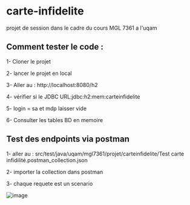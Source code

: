 # carte-infidelite

projet de session dans le cadre du cours MGL 7361 a l'uqam

## Comment tester le code :

1- Cloner le projet

2- lancer le projet en local 

3- Aller au : http://localhost:8080/h2

4- vérifier si le JDBC URL:jdbc:h2:mem:carteinfidelite

5- login = sa et mdp laisser vide

6- Consulter les tables BD en memoire

## Test des endpoints via postman

1- aller au : src/test/java/uqam/mgl7361/projet/carteinfidelite/Test carte infidilité.postman_collection.json

2- importer la collection dans postman

3- chaque requete est un scenario 

![image](https://user-images.githubusercontent.com/47699328/138803808-7f67df7f-cc39-4a86-994b-5469f7a930fd.png)

